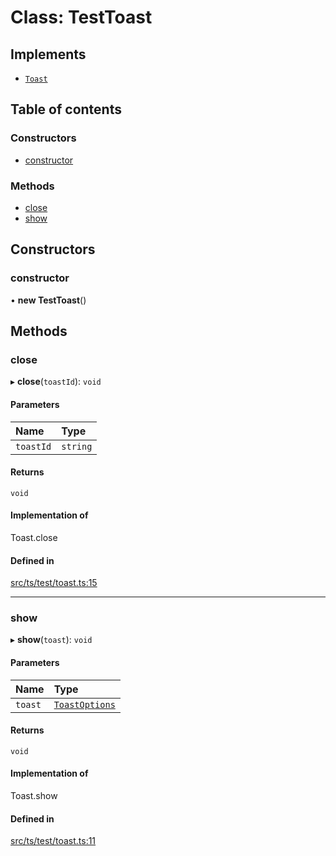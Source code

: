 # Class: TestToast

## Implements

- [`Toast`](../interfaces/Toast.md)

## Table of contents

### Constructors

- [constructor](TestToast.md#constructor)

### Methods

- [close](TestToast.md#close)
- [show](TestToast.md#show)

## Constructors

### constructor

• **new TestToast**()

## Methods

### close

▸ **close**(`toastId`): `void`

#### Parameters

| Name | Type |
| :------ | :------ |
| `toastId` | `string` |

#### Returns

`void`

#### Implementation of

Toast.close

#### Defined in

[src/ts/test/toast.ts:15](https://gitlab.com/i3-market/code/wp3/t3.2/i3m-wallet-monorepo/-/blob/e29e1d97/packages/base-wallet/src/ts/test/toast.ts#L15)

___

### show

▸ **show**(`toast`): `void`

#### Parameters

| Name | Type |
| :------ | :------ |
| `toast` | [`ToastOptions`](../interfaces/ToastOptions.md) |

#### Returns

`void`

#### Implementation of

Toast.show

#### Defined in

[src/ts/test/toast.ts:11](https://gitlab.com/i3-market/code/wp3/t3.2/i3m-wallet-monorepo/-/blob/e29e1d97/packages/base-wallet/src/ts/test/toast.ts#L11)
